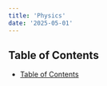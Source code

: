 ```yaml
---
title: 'Physics'
date: '2025-05-01'
---
```


## Table of Contents

- [Table of Contents](#table-of-contents)
